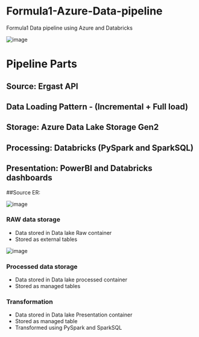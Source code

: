 # Formula1-Azure-Data-pipeline
Formula1 Data pipeline using Azure and Databricks

![image](https://user-images.githubusercontent.com/41427089/230989132-db8e23e8-3aea-4e45-bf38-7a26a8e28142.png)

# Pipeline Parts
## Source: Ergast API
## Data Loading Pattern - (Incremental + Full load)
## Storage: Azure Data Lake Storage Gen2
## Processing: Databricks (PySpark and SparkSQL)
## Presentation: PowerBI and Databricks dashboards

##Source ER:

![image](https://user-images.githubusercontent.com/41427089/230990504-3b66070c-7992-4be3-9822-e8488cf4b4d4.png)

### RAW data storage

 - Data stored in Data lake Raw container
 - Stored as external tables
 
 ![image](https://user-images.githubusercontent.com/41427089/230990800-ea360f42-bcfb-4f69-a7ca-a25242bc5051.png)
### Processed data storage

 - Data stored in Data lake processed container
 - Stored as managed tables
### Transformation 

 - Data stored in Data lake Presentation container
 - Stored as managed table
 - Transformed using PySpark and SparkSQL
